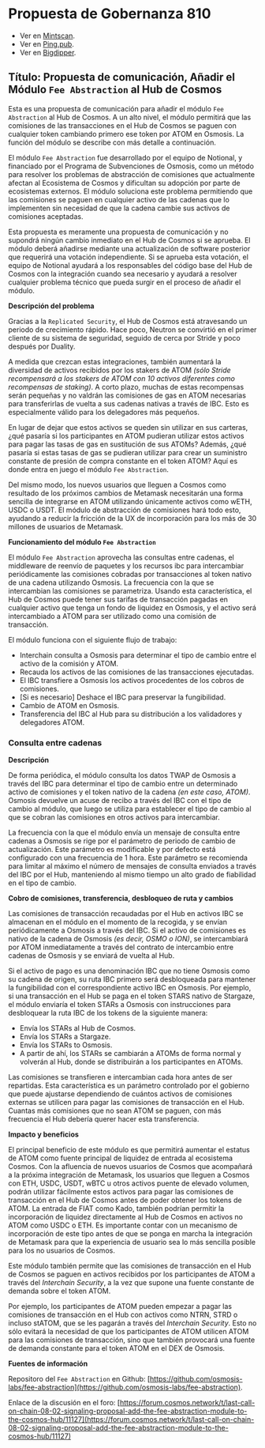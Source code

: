 # Propuesta de Gobernanza 810

- Ver en [Mintscan](https://www.mintscan.io/cosmos/proposals/810).
- Ver en [Ping.pub](https://ping.pub/cosmos/gov/810).
- Ver en [Bigdipper](https://bigdipper.live/cosmos/proposals/810).
  
## Título: Propuesta de comunicación, Añadir el Módulo `Fee Abstraction` al Hub de Cosmos

Esta es una propuesta de comunicación para añadir el módulo `Fee Abstraction` al Hub de Cosmos. A un alto nivel, el módulo permitirá que las comisiones de las transacciones en el Hub de Cosmos se paguen con cualquier token cambiando primero ese token por ATOM en Osmosis. La función del módulo se describe con más detalle a continuación.

El módulo `Fee Abstraction` fue desarrollado por el equipo de Notional, y financiado por el Programa de Subvenciones de Osmosis, como un método para resolver los problemas de abstracción de comisiones que actualmente afectan al Ecosistema de Cosmos y dificultan su adopción por parte de ecosistemas externos. El módulo soluciona este problema permitiendo que las comisiones se paguen en cualquier activo de las cadenas que lo implementen sin necesidad de que la cadena cambie sus activos de comisiones aceptadas.

Esta propuesta es meramente una propuesta de comunicación y no supondrá ningún cambio inmediato en el Hub de Cosmos si se aprueba. El módulo deberá añadirse mediante una actualización de software posterior que requerirá una votación independiente. Si se aprueba esta votación, el equipo de Notional ayudará a los responsables del código base del Hub de Cosmos con la integración cuando sea necesario y ayudará a resolver cualquier problema técnico que pueda surgir en el proceso de añadir el módulo.

**Descripción del problema**

Gracias a la `Replicated Security`, el Hub de Cosmos está atravesando un periodo de crecimiento rápido. Hace poco, Neutron se convirtió en el primer cliente de su sistema de seguridad, seguido de cerca por Stride y poco después por Duality.

A medida que crezcan estas integraciones, también aumentará la diversidad de activos recibidos por los stakers de ATOM _(sólo Stride recompensará a los stakers de ATOM con 10 activos diferentes como recompensas de staking)_. A corto plazo, muchas de estas recompensas serán pequeñas y no valdrán las comisiones de gas en ATOM necesarias para transferirlas de vuelta a sus cadenas nativas a través de IBC. Esto es especialmente válido para los delegadores más pequeños.

En lugar de dejar que estos activos se queden sin utilizar en sus carteras, ¿qué pasaría si los participantes en ATOM pudieran utilizar estos activos para pagar las tasas de gas en sustitución de sus ATOMs? Además, ¿qué pasaría si estas tasas de gas se pudieran utilizar para crear un suministro constante de presión de compra constante en el token ATOM? Aquí es donde entra en juego el módulo `Fee Abstraction`.

Del mismo modo, los nuevos usuarios que lleguen a Cosmos como resultado de los próximos cambios de Metamask necesitarán una forma sencilla de integrarse en ATOM utilizando únicamente activos como wETH, USDC o USDT. El módulo de abstracción de comisiones hará todo esto, ayudando a reducir la fricción de la UX de incorporación para los más de 30 millones de usuarios de Metamask.

**Funcionamiento del módulo `Fee Abstraction`**

El módulo `Fee Abstraction` aprovecha las consultas entre cadenas, el middleware de reenvío de paquetes y los recursos ibc para intercambiar periódicamente las comisiones cobradas por transacciones al token nativo de una cadena utilizando Osmosis. La frecuencia con la que se intercambian las comisiones se parametriza. Usando esta característica, el Hub de Cosmos puede tener sus tarifas de transacción pagadas en cualquier activo que tenga un fondo de liquidez en Osmosis, y el activo será intercambiado a ATOM para ser utilizado como una comisión de transacción.

El módulo funciona con el siguiente flujo de trabajo:

- Interchain consulta a Osmosis para determinar el tipo de cambio entre el activo de la comisión y ATOM.
- Recauda los activos de las comisiones de las transacciones ejecutadas.
- El IBC transfiere a Osmosis los activos procedentes de los cobros de comisiones.
- [Si es necesario] Deshace el IBC para preservar la fungibilidad.
- Cambio de ATOM en Osmosis.
- Transferencia del IBC al Hub para su distribución a los validadores y delegadores ATOM.

### Consulta entre cadenas

**Descripción**

De forma periódica, el módulo consulta los datos TWAP de Osmosis a través del IBC para determinar el tipo de cambio entre un determinado activo de comisiones y el token nativo de la cadena _(en este caso, ATOM)_. Osmosis devuelve un acuse de recibo a través del IBC con el tipo de cambio al módulo, que luego se utiliza para establecer el tipo de cambio al que se cobran las comisiones en otros activos para intercambiar.

La frecuencia con la que el módulo envía un mensaje de consulta entre cadenas a Osmosis se rige por el parámetro de periodo de cambio de actualización. Este parámetro es modificable y por defecto está configurado con una frecuencia de 1 hora. Este parámetro se recomienda para limitar al máximo el número de mensajes de consulta enviados a través del IBC por el Hub, manteniendo al mismo tiempo un alto grado de fiabilidad en el tipo de cambio.

**Cobro de comisiones, transferencia, desbloqueo de ruta y cambios**

Las comisiones de transacción recaudadas por el Hub en activos IBC se almacenan en el módulo en el momento de la recogida, y se envían periódicamente a Osmosis a través del IBC. Si el activo de comisiones es nativo de la cadena de Osmosis _(es decir, OSMO o ION)_, se intercambiará por ATOM inmediatamente a través del contrato de intercambio entre cadenas de Osmosis y se enviará de vuelta al Hub.

Si el activo de pago es una denominación IBC que no tiene Osmosis como su cadena de origen, su ruta IBC primero será desbloqueada para mantener la fungibilidad con el correspondiente activo IBC en Osmosis. Por ejemplo, si una transacción en el Hub se paga en el token STARS nativo de Stargaze, el módulo enviaría el token STARs a Osmosis con instrucciones para desbloquear la ruta IBC de los tokens de la siguiente manera:

- Envía los STARs al Hub de Cosmos.
- Envía los STARs a Stargaze.
- Envía los STARs to Osmosis.
- A partir de ahí, los STARs se cambiarán a ATOMs de forma normal y volverán al Hub, donde se distribuirán a los participantes en ATOMs.

Las comisiones se transfieren e intercambian cada hora antes de ser repartidas. Esta característica es un parámetro controlado por el gobierno que puede ajustarse dependiendo de cuántos activos de comisiones externas se utilicen para pagar las comisiones de transacción en el Hub. Cuantas más comisiones que no sean ATOM se paguen, con más frecuencia el Hub debería querer hacer esta transferencia.

**Impacto y beneficios**

El principal beneficio de este módulo es que permitirá aumentar el estatus de ATOM como fuente principal de liquidez de entrada al ecosistema Cosmos. Con la afluencia de nuevos usuarios de Cosmos que acompañará a la próxima integración de Metamask, los usuarios que lleguen a Cosmos con ETH, USDC, USDT, wBTC u otros activos puente de elevado volumen, podrán utilizar fácilmente estos activos para pagar las comisiones de transacción en el Hub de Cosmos antes de poder obtener los tokens de ATOM. La entrada de FIAT como Kado, también podrían permitir la incorporación de liquidez directamente al Hub de Cosmos en activos no ATOM como USDC o ETH. Es importante contar con un mecanismo de incorporación de este tipo antes de que se ponga en marcha la integración de Metamask para que la experiencia de usuario sea lo más sencilla posible para los no usuarios de Cosmos.

Este módulo también permite que las comisiones de transacción en el Hub de Cosmos se paguen en activos recibidos por los participantes de ATOM a través del _Interchain Security_, a la vez que supone una fuente constante de demanda sobre el token ATOM.

Por ejemplo, los participantes de ATOM pueden empezar a pagar las comisiones de transacción en el Hub con activos como NTRN, STRD o incluso stATOM, que se les pagarán a través del _Interchain Security_. Esto no sólo evitará la necesidad de que los participantes de ATOM utilicen ATOM para las comisiones de transacción, sino que también provocará una fuente de demanda constante para el token ATOM en el DEX de Osmosis.

**Fuentes de información**

Repositoro del `Fee Abstraction` en Github: [https://github.com/osmosis-labs/fee-abstraction](https://github.com/osmosis-labs/fee-abstraction).

Enlace de la discusión en el foro: [https://forum.cosmos.network/t/last-call-on-chain-08-02-signaling-proposal-add-the-fee-abstraction-module-to-the-cosmos-hub/11127](https://forum.cosmos.network/t/last-call-on-chain-08-02-signaling-proposal-add-the-fee-abstraction-module-to-the-cosmos-hub/11127)
